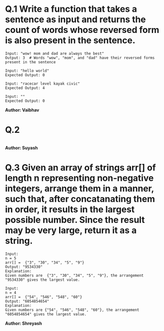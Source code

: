 # Q.1 Write a function that takes a sentence as input and returns the count of words whose reversed form is also present in the sentence.
```
Input: "wow! mom and dad are always the best"
Output: 3  # Words "wow", "mom", and "dad" have their reversed forms present in the sentence

Input: "hello world"
Expected Output: 0

Input: "racecar level kayak civic"
Expected Output: 4

Input: ""
Expected Output: 0
```
**Author: Vaibhav**

# Q.2 

```

```
**Author: Suyash**

# Q.3 Given an array of strings arr[] of length n representing non-negative integers, arrange them in a manner, such that, after concatanating them in order, it results in the largest possible number. Since the result may be very large, return it as a string.
```
Input: 
n = 5
arr[] =  {"3", "30", "34", "5", "9"}
Output: "9534330"
Explanation: 
Given numbers are  {"3", "30", "34", "5", "9"}, the arrangement "9534330" gives the largest value.

Input: 
n = 4
arr[] =  {"54", "546", "548", "60"}
Output: "6054854654"
Explanation: 
Given numbers are {"54", "546", "548", "60"}, the arrangement "6054854654" gives the largest value.
```
**Author: Shreyash**

